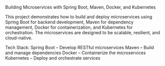 
Building Microservices with Spring Boot, Maven, Docker, and Kubernetes

This project demonstrates how to build and deploy microservices using Spring Boot for backend development, Maven for dependency management, Docker for containerization, and Kubernetes for orchestration. The microservices are designed to be scalable, resilient, and cloud-native.

Tech Stack:
Spring Boot – Develop RESTful microservices
Maven – Build and manage dependencies
Docker – Containerize the microservices
Kubernetes – Deploy and orchestrate services
